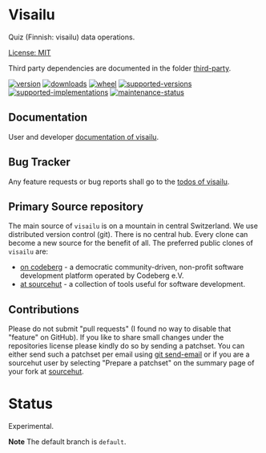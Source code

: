 # Visailu 

Quiz (Finnish: visailu) data operations.

[License: MIT](https://git.sr.ht/~sthagen/visailu/tree/default/item/LICENSE)

Third party dependencies are documented in the folder [third-party](docs/third-party/README.md).

[![version](https://img.shields.io/pypi/v/visailu.svg?style=flat)](https://pypi.python.org/pypi/visailu/)
[![downloads](https://static.pepy.tech/badge/visailu/month)](https://pepy.tech/project/visailu)
[![wheel](https://img.shields.io/pypi/wheel/visailu.svg?style=flat)](https://pypi.python.org/pypi/visailu/)
[![supported-versions](https://img.shields.io/pypi/pyversions/visailu.svg?style=flat)](https://pypi.python.org/pypi/visailu/)
[![supported-implementations](https://img.shields.io/pypi/implementation/visailu.svg?style=flat)](https://pypi.python.org/pypi/visailu/)
[![maintenance-status](https://img.shields.io/github/commit-activity/y/sthagen/visailu.svg?style=flat)](https://git.sr.ht/~sthagen/visailu/log)

## Documentation

User and developer [documentation of visailu](https://codes.dilettant.life/docs/visailu).

## Bug Tracker

Any feature requests or bug reports shall go to the [todos of visailu](https://todo.sr.ht/~sthagen/visailu).

## Primary Source repository

The main source of `visailu` is on a mountain in central Switzerland.
We use distributed version control (git).
There is no central hub.
Every clone can become a new source for the benefit of all.
The preferred public clones of `visailu` are:

* [on codeberg](https://codeberg.org/sthagen/visailu) - a democratic community-driven, non-profit software development platform operated by Codeberg e.V.
* [at sourcehut](https://git.sr.ht/~sthagen/visailu) - a collection of tools useful for software development.

## Contributions

Please do not submit "pull requests" (I found no way to disable that "feature" on GitHub).
If you like to share small changes under the repositories license please kindly do so by sending a patchset.
You can either send such a patchset per email using [git send-email](https://git-send-email.io) or
if you are a sourcehut user by selecting "Prepare a patchset" on the summary page of your fork at [sourcehut](https://git.sr.ht/).

# Status

Experimental.

**Note** The default branch is `default`.
